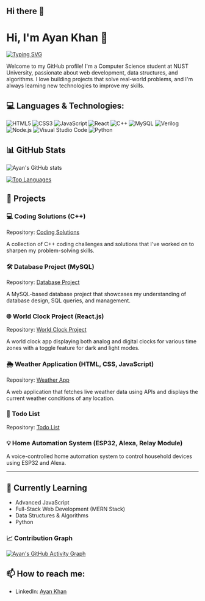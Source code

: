 ## Hi there 👋
# Hi, I'm Ayan Khan 👋

[![Typing SVG](https://readme-typing-svg.demolab.com?font=Fira+Code&pause=1000&color=8362F7&width=435&lines=Front+End+Web+Developer)](https://git.io/typing-svg)


Welcome to my GitHub profile! I'm a Computer Science student at NUST University, passionate about web development, data structures, and algorithms. I love building projects that solve real-world problems, and I'm always learning new technologies to improve my skills.

## 💻 Languages & Technologies:
![HTML5](https://img.shields.io/badge/-HTML5-E34F26?style=flat-square&logo=html5&logoColor=white)
![CSS3](https://img.shields.io/badge/-CSS3-1572B6?style=flat-square&logo=css3)
![JavaScript](https://img.shields.io/badge/-JavaScript-F7DF1E?style=flat-square&logo=javascript&logoColor=black)
![React](https://img.shields.io/badge/-React-61DAFB?style=flat-square&logo=react&logoColor=black)
![C++](https://img.shields.io/badge/-C++-00599C?style=flat-square&logo=c%2B%2B&logoColor=white)
![MySQL](https://img.shields.io/badge/-MySQL-4479A1?style=flat-square&logo=mysql&logoColor=white)
![Verilog](https://img.shields.io/badge/-Verilog-007396?style=flat-square&logoColor=white)
![Node.js](https://img.shields.io/badge/-Node.js-339933?style=flat-square&logo=node-dot-js&logoColor=white)
![Visual Studio Code](https://img.shields.io/badge/-VSCode-007ACC?style=flat-square&logo=visual-studio-code&logoColor=white)
![Python](https://img.shields.io/badge/-Python-3776AB?style=flat-square&logo=python&logoColor=white)

## 📊 GitHub Stats

![Ayan's GitHub stats](https://github-readme-stats.vercel.app/api?username=Ayankhann00&show_icons=true&theme=radical)

[![Top Languages](https://github-readme-stats.vercel.app/api/top-langs/?username=Ayankhann00&layout=compact)](https://github.com/Ayankhann00)

## 🚀 Projects

### 💻 Coding Solutions (C++)
Repository: [Coding Solutions](https://github.com/Ayankhann00/coding-solutions)

A collection of C++ coding challenges and solutions that I've worked on to sharpen my problem-solving skills.

### 🛠️ Database Project (MySQL)
Repository: [Database Project](https://github.com/Ayankhann00/database-project)

A MySQL-based database project that showcases my understanding of database design, SQL queries, and management.

### 🌐 World Clock Project (React.js)
Repository: [World Clock Project](https://github.com/Ayankhann00/world-clock)

A world clock app displaying both analog and digital clocks for various time zones with a toggle feature for dark and light modes.

### 🌦️ Weather Application (HTML, CSS, JavaScript)
Repository: [Weather App](https://github.com/Ayankhann00/weather-app)

A web application that fetches live weather data using APIs and displays the current weather conditions of any location.

### 📝 Todo List
Repository: [Todo List](https://github.com/Ayankhann00/todo-list)

### 💡 Home Automation System (ESP32, Alexa, Relay Module)
A voice-controlled home automation system to control household devices using ESP32 and Alexa.

---

## 🌱 Currently Learning
- Advanced JavaScript
- Full-Stack Web Development (MERN Stack)
- Data Structures & Algorithms
- Python

### 📈 Contribution Graph

[![Ayan's GitHub Activity Graph](https://github-readme-activity-graph.vercel.app/graph?username=Ayankhann00&theme=react-dark)](https://github.com/Ayankhann00)

## 📫 How to reach me:
- LinkedIn: [Ayan Khan](https://www.linkedin.com/in/ayankhann00/)

